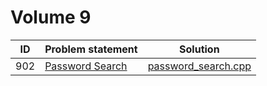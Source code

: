 # Volume 9

| ID  |                                                         Problem statement                                                         |                   Solution                   |
|:---:|:----------------------------------------------------------------------------------------------------------------------------------|:--------------------------------------------:|
| 902 | [Password Search](http://uva.onlinejudge.org/index.php?option=com_onlinejudge&Itemid=8&category=11&page=show_problem&problem=843) | [password_search.cpp](./password_search.cpp) |
